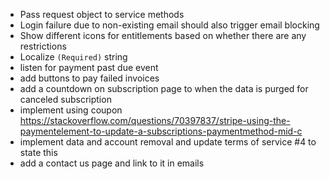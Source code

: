 - Pass request object to service methods
- Login failure due to non-existing email should also trigger email blocking
- Show different icons for entitlements based on whether there are any restrictions
- Localize `(Required)` string
- listen for payment past due event
- add buttons to pay failed invoices
- add a countdown on subscription page to when the data is purged for canceled subscription
- implement using coupon
  https://stackoverflow.com/questions/70397837/stripe-using-the-paymentelement-to-update-a-subscriptions-paymentmethod-mid-c
- implement data and account removal and update terms of service #4 to state this
- add a contact us page and link to it in emails

